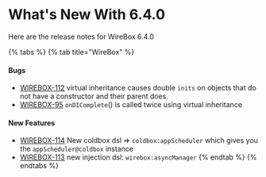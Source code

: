 # What's New With 6.4.0

Here are the release notes for WireBox 6.4.0

{% tabs %}
{% tab title="WireBox" %}
#### Bugs

* [WIREBOX-112](https://ortussolutions.atlassian.net/browse/WIREBOX-112) virtual inheritance causes double `inits` on objects that do not have a constructor and their parent does.
* [WIREBOX-95](https://ortussolutions.atlassian.net/browse/WIREBOX-95) `onDIComplete`() is called twice using virtual inheritance

#### New Features

* [WIREBOX-114](https://ortussolutions.atlassian.net/browse/WIREBOX-114) New coldbox dsl => `coldbox:appScheduler` which gives you the `appScheduler@coldbox` instance
* [WIREBOX-113](https://ortussolutions.atlassian.net/browse/WIREBOX-113) new injection dsl: `wirebox:asyncManager`
{% endtab %}
{% endtabs %}
